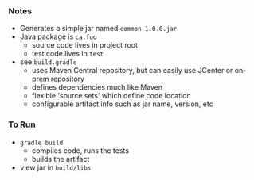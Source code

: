 
### Notes

* Generates a simple jar named `common-1.0.0.jar`
* Java package is `ca.foo`
    * source code lives in project root
    * test code lives in `test`
* see `build.gradle`
    * uses Maven Central repository, but can easily use JCenter or on-prem repository
    * defines dependencies much like Maven
    * flexible 'source sets' which define code location
    * configurable artifact info such as jar name, version, etc

### To Run

* `gradle build`
    * compiles code, runs the tests
    * builds the artifact
* view jar in `build/libs`

